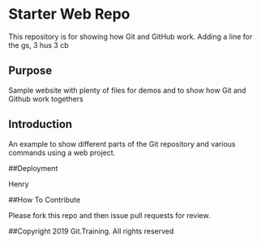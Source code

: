 # Starter Web Repo

This repository is for showing how Git and GitHub work. Adding a line for the gs, 3 hus 3 cb

## Purpose

Sample website with plenty of files for demos and to show how Git and Github work togethers

## Introduction

An example to show different parts of the Git repository and various commands using a web project.

##Deployment

Henry

##How To Contribute

Please fork this repo and then issue pull requests for review.

##Copyright
2019 Git.Training. All rights reserved